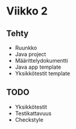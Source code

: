 # Viikko 2

## Tehty
- Ruunkko  
- Java project  
- Määrittelydokumentti  
- Java app template
- Yksikkötestit template

## TODO

- Yksikkötestit  
- Testikattavuus  
- Checkstyle
